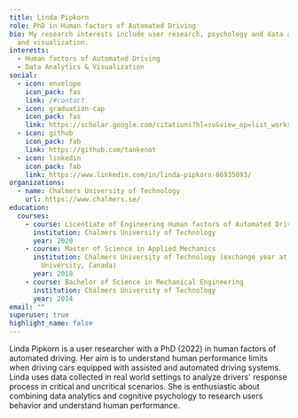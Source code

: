 ```yaml
---
title: Linda Pipkorn
role: PhD in Human factors of Automated Driving
bio: My research interests include user research, psychology and data analytics
  and visualization.
interests:
  - Human factors of Automated Driving
  - Data Analytics & Visualization
social:
  - icon: envelope
    icon_pack: fas
    link: /#contact
  - icon: graduation-cap
    icon_pack: fas
    link: https://scholar.google.com/citations?hl=sv&view_op=list_works&gmla=AJsN-F70yXMctiiPJcFPKIK7x2xy1w2fDUu9evQzVgc3-4KoZdkkJ1obUnghvOtOXpDKzEmdjqJwFfkIX3LP4oPmN-ZEUhxpWFMhAho-bfNhvBKannzxrkg&user=pWA07nMAAAAJ
  - icon: github
    icon_pack: fab
    link: https://github.com/tankenot
  - icon: linkedin
    icon_pack: fab
    link: https://www.linkedin.com/in/linda-pipkorn-86935093/
organizations:
  - name: Chalmers University of Technology
    url: https://www.chalmers.se/
education:
  courses:
    - course: Licentiate of Engineering Human factors of Automated Driving
      institution: Chalmers University of Technology
      year: 2020
    - course: Master of Science in Applied Mechanics
      institution: Chalmers University of Technology (exchange year at Waterloo
        University, Canada)
      year: 2018
    - course: Bachelor of Science in Mechanical Engineering
      institution: Chalmers University of Technology
      year: 2014
email: ""
superuser: true
highlight_name: false
---
```

Linda Pipkorn is a user researcher with a PhD (2022) in human factors of automated driving. Her aim is to understand human performance limits when driving cars equipped with assisted and automated driving systems. Linda uses data collected in real world settings to analyze drivers' response process in critical and uncritical scenarios.  She is enthusiastic about combining data analytics and cognitive psychology to research users behavior and understand human performance.